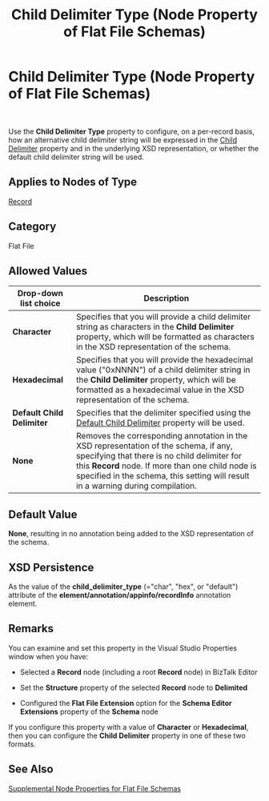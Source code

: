 ﻿---
title: Child Delimiter Type (Node Property of Flat File Schemas)
TOCTitle: Child Delimiter Type (Node Property of Flat File Schemas)
ms:assetid: 2ac3248a-e2d8-4fd6-b10e-feecb7428dc0
ms:mtpsurl: https://msdn.microsoft.com/en-us/library/Aa559342(v=BTS.80)
ms:contentKeyID: 51526941
ms.date: 08/30/2017
mtps_version: v=BTS.80
---

# Child Delimiter Type (Node Property of Flat File Schemas)

 

Use the **Child Delimiter Type** property to configure, on a per-record basis, how an alternative child delimiter string will be expressed in the [Child Delimiter](child-delimiter-node-property-of-flat-file-schemas.md) property and in the underlying XSD representation, or whether the default child delimiter string will be used.

## Applies to Nodes of Type

[Record](record-node-properties.md)

## Category

Flat File

## Allowed Values

<table>
<thead>
<tr class="header">
<th>Drop-down list choice</th>
<th>Description</th>
</tr>
</thead>
<tbody>
<tr class="odd">
<td><strong>Character</strong></td>
<td>Specifies that you will provide a child delimiter string as characters in the <strong>Child Delimiter</strong> property, which will be formatted as characters in the XSD representation of the schema.</td>
</tr>
<tr class="even">
<td><strong>Hexadecimal</strong></td>
<td>Specifies that you will provide the hexadecimal value (&quot;0xNNNN&quot;) of a child delimiter string in the <strong>Child Delimiter</strong> property, which will be formatted as a hexadecimal value in the XSD representation of the schema.</td>
</tr>
<tr class="odd">
<td><strong>Default Child Delimiter</strong></td>
<td>Specifies that the delimiter specified using the <a href="default-child-delimiter-node-property-of-flat-file-schemas.md">Default Child Delimiter</a> property will be used.</td>
</tr>
<tr class="even">
<td><strong>None</strong></td>
<td>Removes the corresponding annotation in the XSD representation of the schema, if any, specifying that there is no child delimiter for this <strong>Record</strong> node. If more than one child node is specified in the schema, this setting will result in a warning during compilation.</td>
</tr>
</tbody>
</table>


## Default Value

**None**, resulting in no annotation being added to the XSD representation of the schema.

## XSD Persistence

As the value of the **child\_delimiter\_type** (="char", "hex", or "default") attribute of the **element/annotation/appinfo/recordInfo** annotation element.

## Remarks

You can examine and set this property in the Visual Studio Properties window when you have:

  - Selected a **Record** node (including a root **Record** node) in BizTalk Editor

  - Set the **Structure** property of the selected **Record** node to **Delimited**

  - Configured the **Flat File Extension** option for the **Schema Editor Extensions** property of the **Schema** node

If you configure this property with a value of **Character** or **Hexadecimal**, then you can configure the **Child Delimiter** property in one of these two formats.

## See Also

[Supplemental Node Properties for Flat File Schemas](supplemental-node-properties-for-flat-file-schemas.md)

